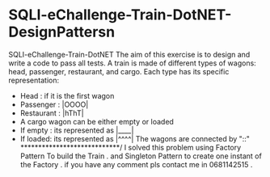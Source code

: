 # SQLI-eChallenge-Train-DotNET-DesignPattersn
SQLI-eChallenge-Train-DotNET
The aim of this exercise is to design and write a code to pass all tests.
 A train is made of different types of wagons: head, passenger, restaurant, and cargo.
 Each type has its specific representation:
 - Head :      <HHHH if its the last wagon
 HHHH> if it is the first wagon
 - Passenger  : |OOOO|
 - Restaurant : |hThT|
 - A cargo wagon can be either empty or loaded
 - If empty : its represented as |____|
 - If loaded: its represented as |^^^^|
 The wagons are connected by "::"
 ****************************/
I solved this problem using Factory Pattern To build the Train . and Singleton Pattern to create one instant of the Factory . if you have any comment pls contact me in 0681142515 . 
